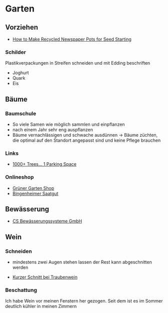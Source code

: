 # Garten

## Vorziehen

- [How to Make Recycled Newspaper Pots for Seed Starting](https://www.gardenbetty.com/how-to-make-recycled-newspaper-pots-for-seed-starting/)

### Schilder

Plastikverpackungen in Streifen schneiden und mit Edding beschriften

- Joghurt
- Quark
- Eis

## Bäume

### Baumschule

- So viele Samen wie möglich sammlen und einpflanzen
- nach einem Jahr sehr eng auspflanzen
- Bäume vernachlässigen und schwache ausdünnen
-> Bäume züchten, die optimal auf den Standort angepasst sind und keine Pflege brauchen

### Links

- [1000+ Trees... 1 Parking Space](https://www.youtube.com/watch?v=sO5ETzQqttg&t=340s)

### Onlineshop

- [Grüner Garten Shop](https://www.gruener-garten-shop.de/)
- [Bingenheimer Saatgut](https://www.bingenheimersaatgut.de/)

## Bewässerung

- [CS Bewässerungssysteme GmbH](https://cs-wss.com)

## Wein

### Schneiden

- mindestens zwei Augen stehen lassen der Rest kann abgeschnitten werden

- [Kurzer Schnitt bei Traubenwein](https://www.fassadengruen.de/uw/weinreben/uw/rebschnitt/uw/traubenwein/traubenwein.html)

### Beschattung

Ich habe Wein vor meinen Fenstern her gezogen. Seit dem ist es im Sommer deutlich kühler in meinen Zimmern